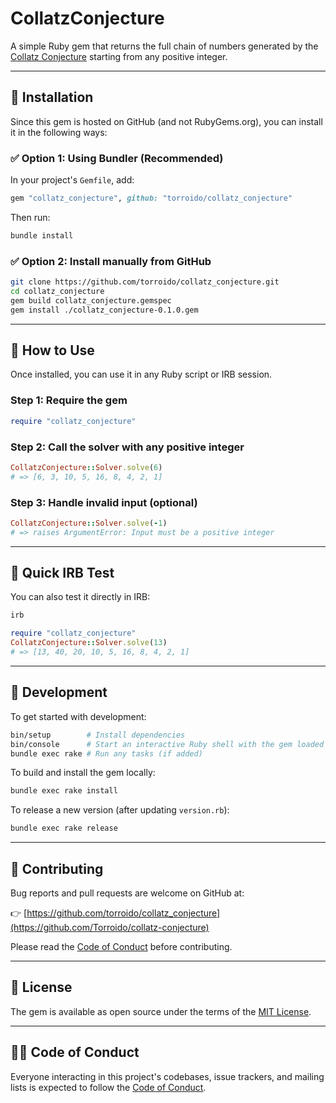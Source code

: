 # CollatzConjecture

A simple Ruby gem that returns the full chain of numbers generated by the [Collatz Conjecture](https://en.wikipedia.org/wiki/Collatz_conjecture) starting from any positive integer.

---

## 💎 Installation

Since this gem is hosted on GitHub (and not RubyGems.org), you can install it in the following ways:

### ✅ Option 1: Using Bundler (Recommended)

In your project's `Gemfile`, add:

```ruby
gem "collatz_conjecture", github: "torroido/collatz_conjecture"
```

Then run:

```bash
bundle install
```

### ✅ Option 2: Install manually from GitHub

```bash
git clone https://github.com/torroido/collatz_conjecture.git
cd collatz_conjecture
gem build collatz_conjecture.gemspec
gem install ./collatz_conjecture-0.1.0.gem
```

---

## 🚀 How to Use

Once installed, you can use it in any Ruby script or IRB session.

### Step 1: Require the gem

```ruby
require "collatz_conjecture"
```

### Step 2: Call the solver with any positive integer

```ruby
CollatzConjecture::Solver.solve(6)
# => [6, 3, 10, 5, 16, 8, 4, 2, 1]
```

### Step 3: Handle invalid input (optional)

```ruby
CollatzConjecture::Solver.solve(-1)
# => raises ArgumentError: Input must be a positive integer
```

---

## 🧪 Quick IRB Test

You can also test it directly in IRB:

```bash
irb
```

```ruby
require "collatz_conjecture"
CollatzConjecture::Solver.solve(13)
# => [13, 40, 20, 10, 5, 16, 8, 4, 2, 1]
```

---

## 📁 Development

To get started with development:

```bash
bin/setup        # Install dependencies
bin/console      # Start an interactive Ruby shell with the gem loaded
bundle exec rake # Run any tasks (if added)
```

To build and install the gem locally:

```bash
bundle exec rake install
```

To release a new version (after updating `version.rb`):

```bash
bundle exec rake release
```

---

## 🤝 Contributing

Bug reports and pull requests are welcome on GitHub at:

👉 [https://github.com/torroido/collatz_conjecture](https://github.com/Torroido/collatz-conjecture)

Please read the [Code of Conduct](https://github.com/Torroido/collatz-conjecture/blob/main/CODE_OF_CONDUCT.md) before contributing.

---

## 📄 License

The gem is available as open source under the terms of the [MIT License](https://opensource.org/licenses/MIT).

---

## 🧑‍⚖️ Code of Conduct

Everyone interacting in this project's codebases, issue trackers, and mailing lists is expected to follow the [Code of Conduct](https://github.com/Torroido/collatz-conjecture/blob/main/CODE_OF_CONDUCT.md).
